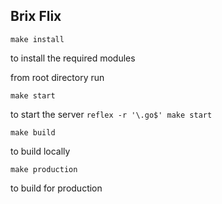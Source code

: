 ## Brix Flix


```
make install
```
to install the required modules

from root directory run
```
make start
```
to start the server
`reflex -r '\.go$' make start`
```
make build
```
to build locally

```
make production
```
to build for production


